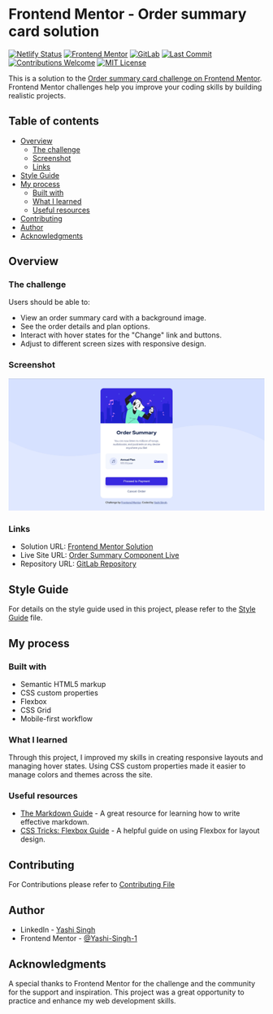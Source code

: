 # Frontend Mentor - Order summary card solution

[![Netlify Status](https://api.netlify.com/api/v1/badges/52d66181-773b-4c2e-8c4f-dac4e9ac1dbe/deploy-status)](https://app.netlify.com/sites/order-summary-component-solutions/deploys)
[![Frontend Mentor](https://img.shields.io/badge/Frontend%20Mentor-Challenge%20Complete-brightblue)](https://www.frontendmentor.io/challenges/order-summary-component-QlPmajDUj)
[![GitLab](https://img.shields.io/badge/Repository-GitLab-blue)](https://gitlab.com/Yashi-Singh-9/order-summary-component.git)
[![Last Commit](https://img.shields.io/gitlab/last-commit/Yashi-Singh-9/order-summary-component)](https://gitlab.com/Yashi-Singh-9/order-summary-component/commit)
[![Contributions Welcome](https://img.shields.io/badge/Contributions-Welcome-brightgreen)](https://gitlab.com/Yashi-Singh-9/order-summary-component/-/issues)
[![MIT License](https://img.shields.io/gitlab/license/Yashi-Singh-9/order-summary-component)](https://opensource.org/licenses/MIT)

This is a solution to the [Order summary card challenge on Frontend Mentor](https://www.frontendmentor.io/challenges/order-summary-component-QlPmajDUj). Frontend Mentor challenges help you improve your coding skills by building realistic projects.

## Table of contents

- [Overview](#overview)
  - [The challenge](#the-challenge)
  - [Screenshot](#screenshot)
  - [Links](#links)
- [Style Guide](style-guide.md)
- [My process](#my-process)
  - [Built with](#built-with)
  - [What I learned](#what-i-learned)
  - [Useful resources](#useful-resources)
- [Contributing](#contributing)
- [Author](#author)
- [Acknowledgments](#acknowledgments)

## Overview

### The challenge

Users should be able to:

- View an order summary card with a background image.
- See the order details and plan options.
- Interact with hover states for the "Change" link and buttons.
- Adjust to different screen sizes with responsive design.

### Screenshot

![Order Summary Card](design/desktop-design.jpg)

### Links

- Solution URL: [Frontend Mentor Solution](https://www.frontendmentor.io/solutions/order-summary-component-Euhi2OlYk6)
- Live Site URL: [Order Summary Component Live](https://order-summary-component-solutions.netlify.app/)
- Repository URL: [GitLab Repository](https://gitlab.com/Yashi-Singh-9/order-summary-component.git)

## Style Guide

For details on the style guide used in this project, please refer to the [Style Guide](styleguide.md) file.

## My process

### Built with

- Semantic HTML5 markup
- CSS custom properties
- Flexbox
- CSS Grid
- Mobile-first workflow

### What I learned

Through this project, I improved my skills in creating responsive layouts and managing hover states. Using CSS custom properties made it easier to manage colors and themes across the site. 

### Useful resources

- [The Markdown Guide](https://www.markdownguide.org/) - A great resource for learning how to write effective markdown.
- [CSS Tricks: Flexbox Guide](https://css-tricks.com/snippets/css/a-guide-to-flexbox/) - A helpful guide on using Flexbox for layout design.

## Contributing

For Contributions please refer to [Contributing File](contributing.md)

## Author

- LinkedIn - [Yashi Singh](https://www.linkedin.com/in/yashi-singh-b4143a246)
- Frontend Mentor - [@Yashi-Singh-1](https://www.frontendmentor.io/profile/Yashi-Singh-1)

## Acknowledgments

A special thanks to Frontend Mentor for the challenge and the community for the support and inspiration. This project was a great opportunity to practice and enhance my web development skills.
